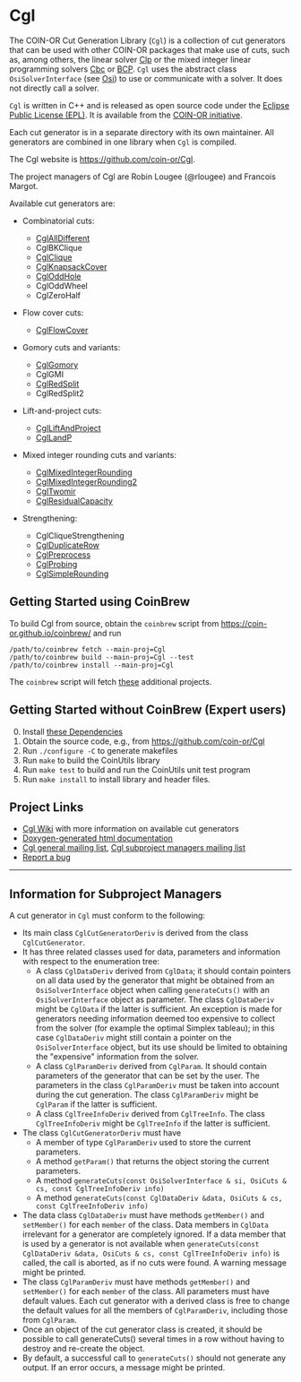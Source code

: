 # Cgl

The COIN-OR Cut Generation Library (`Cgl`) is a collection of cut generators that can be used with other COIN-OR packages that make use of cuts, such as, among others, the linear solver [Clp](https://github.com/coin-or/Clp) or the mixed integer linear programming solvers [Cbc](https://github.com/coin-or/Cbc) or [BCP](https://github.com/coin-or/Bcp).
`Cgl` uses the abstract class `OsiSolverInterface` (see [Osi](https://github.com/coin-or/Osi)) to use or communicate with a solver.
It does not directly call a solver.

`Cgl` is written in C++ and is released as open source code under the [Eclipse Public License (EPL)](http://www.opensource.org/licenses/eclipse-1.0).
It is available from the [COIN-OR initiative](http://www.coin-or.org/).

Each cut generator is in a separate directory with its own maintainer.
All generators are combined in one library when `Cgl` is compiled.

The Cgl website is https://github.com/coin-or/Cgl.

The project managers of Cgl are Robin Lougee (@rlougee) and Francois Margot.

Available cut generators are:

 * Combinatorial cuts:
   * [CglAllDifferent](https://github.com/coin-or/Cgl/wiki/CglAllDifferent)
   * CglBKClique
   * [CglClique](https://github.com/coin-or/Cgl/wiki/CglClique)
   * [CglKnapsackCover](https://github.com/coin-or/Cgl/wiki/CglKnapsackCover)
   * [CglOddHole](https://github.com/coin-or/Cgl/wiki/CglOddHole)
   * CglOddWheel
   * CglZeroHalf

 * Flow cover cuts:
   * [CglFlowCover](https://github.com/coin-or/Cgl/wiki/CglFlowCover)

 * Gomory cuts and variants:
   * [CglGomory](https://github.com/coin-or/Cgl/wiki/CglGomory)
   * CglGMI
   * [CglRedSplit](https://github.com/coin-or/Cgl/wiki/CglRedSplit)
   * CglRedSplit2

 * Lift-and-project cuts:
   * [CglLiftAndProject](https://github.com/coin-or/Cgl/wiki/CglLiftAndProject)
   * [CglLandP](https://github.com/coin-or/Cgl/wiki/CglLandP)

 * Mixed integer rounding cuts and variants:
   * [CglMixedIntegerRounding](https://github.com/coin-or/Cgl/wiki/CglMixedIntegerRounding)
   * [CglMixedIntegerRounding2](https://github.com/coin-or/Cgl/wiki/CglMixedIntegerRounding2)
   * [CglTwomir](https://github.com/coin-or/Cgl/wiki/CglTwomir)
   * [CglResidualCapacity](https://github.com/coin-or/Cgl/wiki/CglResidualCapacity)

 * Strengthening:
   * CglCliqueStrengthening
   * [CglDuplicateRow](https://github.com/coin-or/Cgl/wiki/CglDuplicateRow)
   * [CglPreprocess](https://github.com/coin-or/Cgl/wiki/CglPreprocess)
   * [CglProbing](https://github.com/coin-or/Cgl/wiki/CglProbing)
   * [CglSimpleRounding](https://github.com/coin-or/Cgl/wiki/CglSimpleRounding)


## Getting Started using CoinBrew

To build Cgl from source, obtain the `coinbrew` script from
https://coin-or.github.io/coinbrew/
and run


    /path/to/coinbrew fetch --main-proj=Cgl
    /path/to/coinbrew build --main-proj=Cgl --test
    /path/to/coinbrew install --main-proj=Cgl


The `coinbrew` script will fetch [these](Dependencies) additional projects.

## Getting Started without CoinBrew (Expert users)

 0. Install [these Dependencies](Dependencies)
 1. Obtain the source code, e.g., from https://github.com/coin-or/Cgl
 2. Run `./configure -C` to generate makefiles
 3. Run `make` to build the CoinUtils library
 4. Run `make test` to build and run the CoinUtils unit test program
 5. Run `make install` to install library and header files.

## Project Links

 * [Cgl Wiki](https://github.com/coin-or/Cgl/wiki) with more information on available cut generators
 * [Doxygen-generated html documentation](http://www.coin-or.org/Doxygen/Cgl)
 * [Cgl general mailing list](http://list.coin-or.org/mailman/listinfo/cgl), [Cgl subproject managers mailing list](http://list.coin-or.org/mailman/listinfo/cgl-managers)
 * [Report a bug](https://github.com/coin-or/Cgl/issues/new)

---------

## Information for Subproject Managers

A cut generator in `Cgl` must conform to the following:

 * Its main class `CglCutGeneratorDeriv` is derived from the class `CglCutGenerator`.
 * It has three related classes used for data, parameters and information with respect to the enumeration tree:
   * A class `CglDataDeriv` derived from `CglData`; it should contain pointers on all data used by the generator that might be obtained from an `OsiSolverInterface` object when calling `generateCuts()` with an `OsiSolverInterface` object as parameter. The class `CglDataDeriv` might be `CglData` if the latter is sufficient. An exception is made for generators needing information deemed too expensive to collect from the solver (for example the optimal Simplex tableau); in this case `CglDataDeriv` might still contain a pointer on the `OsiSolverInterface` object, but its use should be limited to obtaining the "expensive" information from the solver.
   * A class `CglParamDeriv` derived from `CglParam`. It should contain parameters of the generator that can be set by the user. The parameters in the class `CglParamDeriv` must be taken into account during the cut generation. The class `CglParamDeriv` might be `CglParam` if the latter is sufficient.
   * A class `CglTreeInfoDeriv` derived from `CglTreeInfo`. The class `CglTreeInfoDeriv` might be `CglTreeInfo` if the latter is sufficient.
 * The class `CglCutGeneratorDeriv` must have 
   * A member of type `CglParamDeriv` used to store the current parameters.
   * A method `getParam()` that returns the object storing the current parameters.
   * A method `generateCuts(const OsiSolverInterface & si, OsiCuts & cs, const CglTreeInfoDeriv info)`
   * A method `generateCuts(const CglDataDeriv &data, OsiCuts & cs, const CglTreeInfoDeriv info)`
 * The data class `CglDataDeriv` must have methods `getMember()` and `setMember()` for each `member` of the class. Data members in `CglData` irrelevant for a generator are completely ignored. If a data member that is used by a generator is not available when `generateCuts(const CglDataDeriv &data, OsiCuts & cs, const CglTreeInfoDeriv info)` is called, the call is aborted, as if no cuts were found. A warning message might be printed.
 * The class `CglParamDeriv` must have methods `getMember()` and `setMember()` for each `member` of the class. All parameters must have default values. Each cut generator with a derived class is free to change the default values for all the members of `CglParamDeriv`, including those from `CglParam`.
 * Once an object of the cut generator class is created, it should be possible to call generateCuts() several times in a row without having to destroy and re-create the object.
 * By default, a successful call to `generateCuts()` should not generate any output. If an error occurs, a message might be printed.

